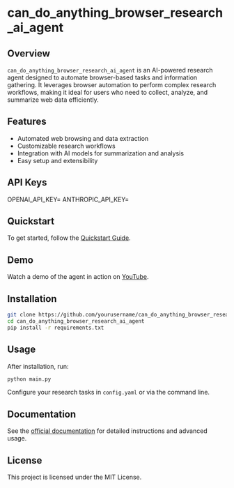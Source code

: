 # can_do_anything_browser_research_ai_agent

## Overview

`can_do_anything_browser_research_ai_agent` is an AI-powered research agent designed to automate browser-based tasks and information gathering. It leverages browser automation to perform complex research workflows, making it ideal for users who need to collect, analyze, and summarize web data efficiently.

## Features

- Automated web browsing and data extraction
- Customizable research workflows
- Integration with AI models for summarization and analysis
- Easy setup and extensibility

## API Keys

OPENAI_API_KEY=
ANTHROPIC_API_KEY=

## Quickstart

To get started, follow the [Quickstart Guide](https://docs.browser-use.com/quickstart).

## Demo

Watch a demo of the agent in action on [YouTube](https://www.youtube.com/watch?v=zGkVKix_CRU).

## Installation

```bash
git clone https://github.com/yourusername/can_do_anything_browser_research_ai_agent.git
cd can_do_anything_browser_research_ai_agent
pip install -r requirements.txt
```

## Usage

After installation, run:

```bash
python main.py
```

Configure your research tasks in `config.yaml` or via the command line.

## Documentation

See the [official documentation](https://docs.browser-use.com/quickstart) for detailed instructions and advanced usage.

## License

This project is licensed under the MIT License.